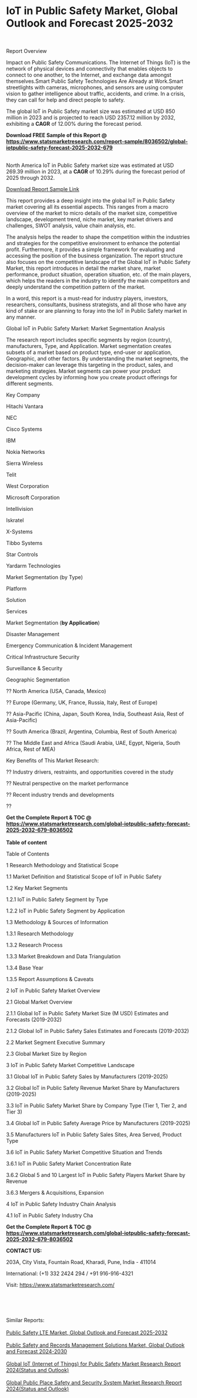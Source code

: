 <h1>IoT in Public Safety Market, Global Outlook and Forecast 2025-2032</h1><br/><p>Report Overview</p><p>
 
 Impact on Public Safety Communications. The Internet of Things (IoT) is the network of physical devices and connectivity that enables objects to connect to one another, to the Internet, and exchange data amongst themselves.Smart Public Safety Technologies Are Already at Work.Smart streetlights with cameras, microphones, and sensors are using computer vision to gather intelligence about traffic, accidents, and crime. In a crisis, they can call for help and direct people to safety.</p><p>
 
 The global IoT in Public Safety market size was estimated at USD 850 million in 2023 and is projected to reach USD 2357.12 million by 2032, exhibiting a <strong>CAGR</strong> of 12.00% during the forecast period.</p><div><b>Download FREE Sample of this Report @ <a href="https://www.statsmarketresearch.com/download-free-sample/8036502/global-iotpublic-safety-forecast-2025-2032-679">https://www.statsmarketresearch.com/report-sample/8036502/global-iotpublic-safety-forecast-2025-2032-679</a></b></div><br><p>
 
 North America IoT in Public Safety market size was estimated at USD 269.39 million in 2023, at a <strong>CAGR</strong> of 10.29% during the forecast period of 2025 through 2032.</p><p><a href="https://www.statsmarketresearch.com/download-free-sample/8036502/global-iotpublic-safety-forecast-2025-2032-679">Download Report Sample Link</a></p><p>
 
 This report provides a deep insight into the global IoT in Public Safety market covering all its essential aspects. This ranges from a macro overview of the market to micro details of the market size, competitive landscape, development trend, niche market, key market drivers and challenges, SWOT analysis, value chain analysis, etc.</p><p>
 
 The analysis helps the reader to shape the competition within the industries and strategies for the competitive environment to enhance the potential profit. Furthermore, it provides a simple framework for evaluating and accessing the position of the business organization. The report structure also focuses on the competitive landscape of the Global IoT in Public Safety Market, this report introduces in detail the market share, market performance, product situation, operation situation, etc. of the main players, which helps the readers in the industry to identify the main competitors and deeply understand the competition pattern of the market.</p><p>In a word, this report is a must-read for industry players, investors, researchers, consultants, business strategists, and all those who have any kind of stake or are planning to foray into the IoT in Public Safety market in any manner.</p><p>Global IoT in Public Safety Market: Market Segmentation Analysis</p><p>The research report includes specific segments by region (country), manufacturers, Type, and Application. Market segmentation creates subsets of a market based on product type, end-user or application, Geographic, and other factors. By understanding the market segments, the decision-maker can leverage this targeting in the product, sales, and marketing strategies. Market segments can power your product development cycles by informing how you create product offerings for different segments.</p><p>Key Company</p><p>Hitachi Vantara</p><p>NEC</p><p>Cisco Systems</p><p>IBM</p><p>Nokia Networks</p><p>Sierra Wireless</p><p>Telit</p><p>West Corporation</p><p>Microsoft Corporation</p><p>Intellivision</p><p>Iskratel</p><p>X-Systems</p><p>Tibbo Systems</p><p>Star Controls</p><p>Yardarm Technologies</p><p>
 
 Market Segmentation (by Type)</p><p>Platform</p><p>Solution</p><p>Services</p><p>
 
 Market Segmentation (<strong>by Application</strong>)</p><p>Disaster Management</p><p>Emergency Communication & Incident Management</p><p>Critical Infrastructure Security</p><p>Surveillance & Security</p><p>
 
 Geographic Segmentation</p><p>?? North America (USA, Canada, Mexico)</p><p>?? Europe (Germany, UK, France, Russia, Italy, Rest of Europe)</p><p>?? Asia-Pacific (China, Japan, South Korea, India, Southeast Asia, Rest of Asia-Pacific)</p><p>?? South America (Brazil, Argentina, Columbia, Rest of South America)</p><p>?? The Middle East and Africa (Saudi Arabia, UAE, Egypt, Nigeria, South Africa, Rest of MEA)</p><p>
 
 Key Benefits of This Market Research:</p><p>?? Industry drivers, restraints, and opportunities covered in the study</p><p>?? Neutral perspective on the market performance</p><p>?? Recent industry trends and developments</p><p>??</p><div><b>Get the Complete Report & TOC @ <a href="https://www.statsmarketresearch.com/global-iotpublic-safety-forecast-2025-2032-679-8036502">https://www.statsmarketresearch.com/global-iotpublic-safety-forecast-2025-2032-679-8036502</a></b></div><br><b>Table of content</b><p>Table of Contents<br />
 
 1 Research Methodology and Statistical Scope<br />
 
 1.1 Market Definition and Statistical Scope of IoT in Public Safety<br />
 
 1.2 Key Market Segments<br />
 
 1.2.1 IoT in Public Safety Segment by Type<br />
 
 1.2.2 IoT in Public Safety Segment by Application<br />
 
 1.3 Methodology & Sources of Information<br />
 
 1.3.1 Research Methodology<br />
 
 1.3.2 Research Process<br />
 
 1.3.3 Market Breakdown and Data Triangulation<br />
 
 1.3.4 Base Year<br />
 
 1.3.5 Report Assumptions & Caveats<br />
 
 2 IoT in Public Safety Market Overview<br />
 
 2.1 Global Market Overview<br />
 
 2.1.1 Global IoT in Public Safety Market Size (M USD) Estimates and Forecasts (2019-2032)<br />
 
 2.1.2 Global IoT in Public Safety Sales Estimates and Forecasts (2019-2032)<br />
 
 2.2 Market Segment Executive Summary<br />
 
 2.3 Global Market Size by Region<br />
 
 3 IoT in Public Safety Market Competitive Landscape<br />
 
 3.1 Global IoT in Public Safety Sales by Manufacturers (2019-2025)<br />
 
 3.2 Global IoT in Public Safety Revenue Market Share by Manufacturers (2019-2025)<br />
 
 3.3 IoT in Public Safety Market Share by Company Type (Tier 1, Tier 2, and Tier 3)<br />
 
 3.4 Global IoT in Public Safety Average Price by Manufacturers (2019-2025)<br />
 
 3.5 Manufacturers IoT in Public Safety Sales Sites, Area Served, Product Type<br />
 
 3.6 IoT in Public Safety Market Competitive Situation and Trends<br />
 
 3.6.1 IoT in Public Safety Market Concentration Rate<br />
 
 3.6.2 Global 5 and 10 Largest IoT in Public Safety Players Market Share by Revenue<br />
 
 3.6.3 Mergers & Acquisitions, Expansion<br />
 
 4 IoT in Public Safety Industry Chain Analysis<br />
 
 4.1 IoT in Public Safety Industry Cha<br><div><b>Get the Complete Report & TOC @ <a href="https://www.statsmarketresearch.com/global-iotpublic-safety-forecast-2025-2032-679-8036502">https://www.statsmarketresearch.com/global-iotpublic-safety-forecast-2025-2032-679-8036502</a></b></div></p>
 
 <b>CONTACT US:</b><br>
 
 203A, City Vista, Fountain Road, Kharadi, Pune, India - 411014 <br>
 
 International: (+1) 332 2424 294 / +91 916-916-4321<br>
 
 Visit: <a href="https://www.statsmarketresearch.com/">https://www.statsmarketresearch.com/</a>
 
 <br>
 
 <br><br>Similar Reports: <br><br><a href="https://www.statsmarketresearch.com/global-public-safety-lte-forecast-2025-2032-760-8032013">Public Safety LTE Market, Global Outlook and Forecast 2025-2032</a><br><br><a href="https://www.statsmarketresearch.com/global-public-safety-records-management-solutions-forecast-2024-2030-809-8019443">Public Safety and Records Management Solutions Market, Global Outlook and Forecast 2024-2030</a><br><br><a href="https://www.statsmarketresearch.com/global-iot-for-public-safety-2024-657-8014070">Global IoT (Internet of Things) for Public Safety Market Research Report 2024(Status and Outlook)</a><br><br><a href="https://www.statsmarketresearch.com/global-public-place-safety-security-system-2024-990-7994558">Global Public Place Safety and Security System Market Research Report 2024(Status and Outlook)</a><br><br>